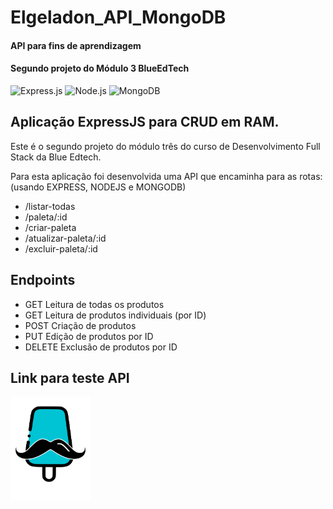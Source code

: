 # Elgeladon_API_MongoDB

#### API para fins de aprendizagem

#### Segundo projeto do Módulo 3 BlueEdTech

![Express.js](https://img.shields.io/badge/express.js-%23404d59.svg?logo=express&logoColor=%2361DAFB&style=plastic)
![Node.js ](https://img.shields.io/badge/node.js-6DA55F?logo=node.js&logoColor=white&style=plastic)
![MongoDB](https://img.shields.io/badge/MongoDB-%234ea94b.svg?logo=mongodb&logoColor=white&style=plastic)

## Aplicação ExpressJS para CRUD em RAM.

Este é o segundo projeto do módulo três do curso de Desenvolvimento Full Stack da Blue Edtech.

Para esta aplicação foi desenvolvida uma API que encaminha para as rotas: (usando EXPRESS, NODEJS e MONGODB)

- /listar-todas
- /paleta/:id
- /criar-paleta
- /atualizar-paleta/:id
- /excluir-paleta/:id

## Endpoints

- GET Leitura de todas os produtos
- GET Leitura de produtos individuais (por ID)
- POST Criação de produtos
- PUT Edição de produtos por ID
- DELETE Exclusão de produtos por ID

## Link para teste API

<a href="https://api-elgeladon-mongo.herokuapp.com/paletas/info/">
  <img width="128px" src="https://github.com/santos95mat/Elgeladon_FRONTEND/blob/main/assets/icons/logo.svg" />
</a>
